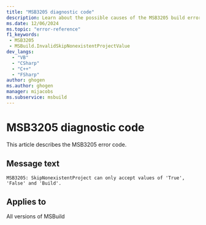 ```yaml
---
title: "MSB3205 diagnostic code"
description: Learn about the possible causes of the MSB3205 build error, and get troubleshooting tips.
ms.date: 12/06/2024
ms.topic: "error-reference"
f1_keywords:
 - MSB3205
 - MSBuild.InvalidSkipNonexistentProjectValue
dev_langs:
  - "VB"
  - "CSharp"
  - "C++"
  - "FSharp"
author: ghogen
ms.author: ghogen
manager: mijacobs
ms.subservice: msbuild
---
```


# MSB3205 diagnostic code

<!-- :::ErrorDefinitionDescription::: -->
<!-- :::editable-content name="introDescription"::: -->
This article describes the MSB3205 error code.
<!-- :::editable-content-end::: -->

## Message text

`MSB3205: SkipNonexistentProject can only accept values of 'True', 'False' and 'Build'.`

<!-- :::editable-content name="postOutputDescription"::: -->
<!--
{StrBegin="MSB3205: "} LOC: "SkipNonexistentProject", "True", "False" and "Build" should not be localized

{StrBegin="MSB3205: "} LOC: "SkipNonexistentProject", "True", "False" and "Build" should not be localized
-->
<!-- :::editable-content-end::: -->
<!-- :::ErrorDefinitionDescription-end::: -->

## Applies to

All versions of MSBuild
